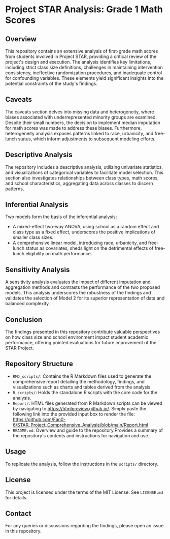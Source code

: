 # Project STAR Analysis: Grade 1 Math Scores

## Overview
This repository contains an extensive analysis of first-grade math scores from students involved in Project STAR, providing a critical review of the project's design and execution. The analysis identifies key limitations, including strict class size definitions, challenges in maintaining intervention consistency, ineffective randomization procedures, and inadequate control for confounding variables. These elements yield significant insights into the potential constraints of the study's findings.

## Caveats
The caveats section delves into missing data and heterogeneity, where biases associated with underrepresented minority groups are examined. Despite their small numbers, the decision to implement median imputation for math scores was made to address these biases. Furthermore, heterogeneity analysis exposes patterns linked to race, urbanicity, and free-lunch status, which inform adjustments to subsequent modeling efforts.

## Descriptive Analysis
The repository includes a descriptive analysis, utilizing univariate statistics, and visualizations of categorical variables to facilitate model selection. This section also investigates relationships between class types, math scores, and school characteristics, aggregating data across classes to discern patterns.

## Inferential Analysis
Two models form the basis of the inferential analysis:
- A mixed-effect two-way ANOVA, using school as a random effect and class type as a fixed effect, underscores the positive implications of smaller class sizes.
- A comprehensive linear model, introducing race, urbanicity, and free-lunch status as covariates, sheds light on the detrimental effects of free-lunch eligibility on math performance.

## Sensitivity Analysis
A sensitivity analysis evaluates the impact of different imputation and aggregation methods and contrasts the performance of the two proposed models. This analysis underscores the robustness of the findings and validates the selection of Model 2 for its superior representation of data and balanced complexity.

## Conclusion
The findings presented in this repository contribute valuable perspectives on how class size and school environment impact student academic performance, offering pointed evaluations for future improvement of the STAR Project.

## Repository Structure
- `RMD_scripts/`: Contains the R Markdown files used to generate the comprehensive report detailing the methodology, findings, and visualizations such as charts and tables derived from the analysis.
- `R_scripts/`: Holds the standalone R scripts with the core code for the analysis.
- `Report/`: HTML files generated from R Markdown scripts can be viewed by navigating to https://htmlpreview.github.io/. Simply paste the following link into the provided input box to render the file: https://github.com/Fan0-6/STAR_Project_Comprehensive_Analysis/blob/main/Report.html
- `README.md`: Overview and guide to the repository.Provides a summary of the repository's contents and instructions for navigation and use.

## Usage
To replicate the analysis, follow the instructions in the `scripts/` directory.

## License
This project is licensed under the terms of the MIT License. See `LICENSE.md` for details.

## Contact
For any queries or discussions regarding the findings, please open an issue in this repository.
